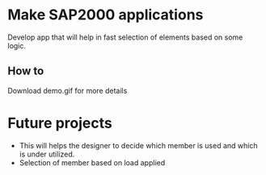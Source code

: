 # Make SAP2000 applications
Develop app that will help in fast selection of elements based on some logic.
## How to
Download demo.gif for more details

# Future projects
* This will helps the designer to decide which member is used and which is under utilized.
* Selection of member based on load applied
